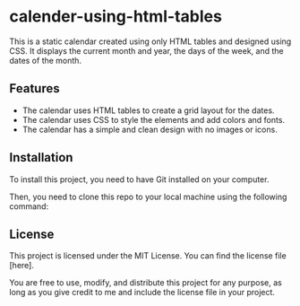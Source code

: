 # calender-using-html-tables

This is a static calendar created using only HTML tables and designed using CSS. It displays the current month and year, the days of the week, and the dates of the month.

## Features

- The calendar uses HTML tables to create a grid layout for the dates.
- The calendar uses CSS to style the elements and add colors and fonts.
- The calendar has a simple and clean design with no images or icons.

## Installation

To install this project, you need to have Git installed on your computer. 

Then, you need to clone this repo to your local machine using the following command:


## License

This project is licensed under the MIT License. You can find the license file [here].

You are free to use, modify, and distribute this project for any purpose, as long as you give credit to me and include the license file in your project.
